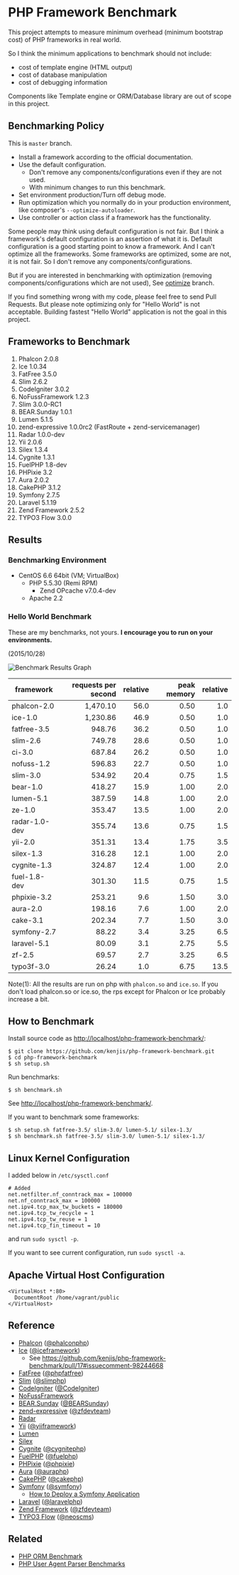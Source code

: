 # PHP Framework Benchmark

This project attempts to measure minimum overhead (minimum bootstrap cost) of PHP frameworks in real world.

So I think the minimum applications to benchmark should not include:

* cost of template engine (HTML output)
* cost of database manipulation
* cost of debugging information

Components like Template engine or ORM/Database library are out of scope in this project.

## Benchmarking Policy

This is `master` branch.

* Install a framework according to the official documentation.
* Use the default configuration.
  * Don't remove any components/configurations even if they are not used.
  * With minimum changes to run this benchmark.
* Set environment production/Turn off debug mode.
* Run optimization which you normally do in your production environment, like composer's `--optimize-autoloader`.
* Use controller or action class if a framework has the functionality.

Some people may think using default configuration is not fair. But I think a framework's default configuration is an assertion of what it is. Default configuration is a good starting point to know a framework. And I can't optimize all the frameworks. Some frameworks are optimized, some are not, it is not fair. So I don't remove any components/configurations.

But if you are interested in benchmarking with optimization (removing components/configurations which are not used), See [optimize](https://github.com/kenjis/php-framework-benchmark/tree/optimize) branch.

If you find something wrong with my code, please feel free to send Pull Requests. But please note optimizing only for "Hello World" is not acceptable. Building fastest "Hello World" application is not the goal in this project.

## Frameworks to Benchmark

1. Phalcon 2.0.8
1. Ice 1.0.34
1. FatFree 3.5.0
1. Slim 2.6.2
1. CodeIgniter 3.0.2
1. NoFussFramework 1.2.3
1. Slim 3.0.0-RC1
1. BEAR.Sunday 1.0.1
1. Lumen 5.1.5
1. zend-expressive 1.0.0rc2 (FastRoute + zend-servicemanager)
1. Radar 1.0.0-dev
1. Yii 2.0.6
1. Silex 1.3.4
1. Cygnite 1.3.1
1. FuelPHP 1.8-dev
1. PHPixie 3.2
1. Aura 2.0.2
1. CakePHP 3.1.2
1. Symfony 2.7.5
1. Laravel 5.1.19
1. Zend Framework 2.5.2
1. TYPO3 Flow 3.0.0

## Results

### Benchmarking Environment

* CentOS 6.6 64bit (VM; VirtualBox)
  * PHP 5.5.30 (Remi RPM)
    * Zend OPcache v7.0.4-dev
  * Apache 2.2

### Hello World Benchmark

These are my benchmarks, not yours. **I encourage you to run on your environments.**

(2015/10/28)

![Benchmark Results Graph](https://pbs.twimg.com/media/CSXXvggUYAA74_j.png)

|framework          |requests per second|relative|peak memory|relative|
|-------------------|------------------:|-------:|----------:|-------:|
|phalcon-2.0        |           1,470.10|    56.0|       0.50|     1.0|
|ice-1.0            |           1,230.86|    46.9|       0.50|     1.0|
|fatfree-3.5        |             948.76|    36.2|       0.50|     1.0|
|slim-2.6           |             749.78|    28.6|       0.50|     1.0|
|ci-3.0             |             687.84|    26.2|       0.50|     1.0|
|nofuss-1.2         |             596.83|    22.7|       0.50|     1.0|
|slim-3.0           |             534.92|    20.4|       0.75|     1.5|
|bear-1.0           |             418.27|    15.9|       1.00|     2.0|
|lumen-5.1          |             387.59|    14.8|       1.00|     2.0|
|ze-1.0             |             353.47|    13.5|       1.00|     2.0|
|radar-1.0-dev      |             355.74|    13.6|       0.75|     1.5|
|yii-2.0            |             351.31|    13.4|       1.75|     3.5|
|silex-1.3          |             316.28|    12.1|       1.00|     2.0|
|cygnite-1.3        |             324.87|    12.4|       1.00|     2.0|
|fuel-1.8-dev       |             301.30|    11.5|       0.75|     1.5|
|phpixie-3.2        |             253.21|     9.6|       1.50|     3.0|
|aura-2.0           |             198.16|     7.6|       1.00|     2.0|
|cake-3.1           |             202.34|     7.7|       1.50|     3.0|
|symfony-2.7        |              88.22|     3.4|       3.25|     6.5|
|laravel-5.1        |              80.09|     3.1|       2.75|     5.5|
|zf-2.5             |              69.57|     2.7|       3.25|     6.5|
|typo3f-3.0         |              26.24|     1.0|       6.75|    13.5|

Note(1): All the results are run on php with `phalcon.so` and `ice.so`. If you don't load phalcon.so or ice.so, the rps except for Phalcon or Ice probably increase a bit.

## How to Benchmark

Install source code as <http://localhost/php-framework-benchmark/>:

~~~
$ git clone https://github.com/kenjis/php-framework-benchmark.git
$ cd php-framework-benchmark
$ sh setup.sh
~~~

Run benchmarks:

~~~
$ sh benchmark.sh
~~~

See <http://localhost/php-framework-benchmark/>.

If you want to benchmark some frameworks:

~~~
$ sh setup.sh fatfree-3.5/ slim-3.0/ lumen-5.1/ silex-1.3/
$ sh benchmark.sh fatfree-3.5/ slim-3.0/ lumen-5.1/ silex-1.3/
~~~

## Linux Kernel Configuration

I added below in `/etc/sysctl.conf`

~~~
# Added
net.netfilter.nf_conntrack_max = 100000
net.nf_conntrack_max = 100000
net.ipv4.tcp_max_tw_buckets = 180000
net.ipv4.tcp_tw_recycle = 1
net.ipv4.tcp_tw_reuse = 1
net.ipv4.tcp_fin_timeout = 10
~~~

and run `sudo sysctl -p`.

If you want to see current configuration, run `sudo sysctl -a`.

## Apache Virtual Host Configuration

~~~
<VirtualHost *:80>
  DocumentRoot /home/vagrant/public
</VirtualHost>
~~~

## Reference

* [Phalcon](http://phalconphp.com/) ([@phalconphp](https://twitter.com/phalconphp))
* [Ice](http://www.iceframework.org/) ([@iceframework](https://twitter.com/iceframework))
  * See https://github.com/kenjis/php-framework-benchmark/pull/17#issuecomment-98244668
* [FatFree](http://fatfreeframework.com/) ([@phpfatfree](https://twitter.com/phpfatfree))
* [Slim](http://www.slimframework.com/) ([@slimphp](https://twitter.com/slimphp))
* [CodeIgniter](http://www.codeigniter.com/) ([@CodeIgniter](https://twitter.com/CodeIgniter))
* [NoFussFramework](http://www.nofussframework.com/)
* [BEAR.Sunday](https://bearsunday.github.io/) ([@BEARSunday](https://twitter.com/BEARSunday))
* [zend-expressive](https://github.com/zendframework/zend-expressive) ([@zfdevteam](https://twitter.com/zfdevteam))
* [Radar](https://github.com/radarphp/Radar.Project)
* [Yii](http://www.yiiframework.com/) ([@yiiframework](https://twitter.com/yiiframework))
* [Lumen](http://lumen.laravel.com/)
* [Silex](http://silex.sensiolabs.org/)
* [Cygnite](http://www.cygniteframework.com/) ([@cygnitephp](https://twitter.com/cygnitephp))
* [FuelPHP](http://fuelphp.com/) ([@fuelphp](https://twitter.com/fuelphp))
* [PHPixie](http://phpixie.com/) ([@phpixie](https://twitter.com/phpixie))
* [Aura](http://auraphp.com/) ([@auraphp](https://twitter.com/auraphp))
* [CakePHP](http://cakephp.org/) ([@cakephp](https://twitter.com/cakephp))
* [Symfony](http://symfony.com/) ([@symfony](https://twitter.com/symfony))
  * [How to Deploy a Symfony Application](http://symfony.com/doc/current/cookbook/deployment/tools.html)
* [Laravel](http://laravel.com/) ([@laravelphp](https://twitter.com/laravelphp))
* [Zend Framework](http://framework.zend.com/) ([@zfdevteam](https://twitter.com/zfdevteam))
* [TYPO3 Flow](http://flow.typo3.org/) ([@neoscms](https://twitter.com/neoscms))

## Related

* [PHP ORM Benchmark](https://github.com/kenjis/php-orm-benchmark)
* [PHP User Agent Parser Benchmarks](https://github.com/kenjis/user-agent-parser-benchmarks)
